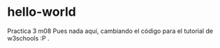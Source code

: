 # hello-world
Practica 3 m08
Pues nada aquí, cambiando el código para el tutorial de w3schools :P . 
